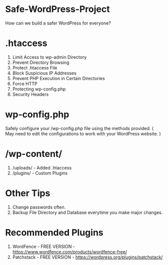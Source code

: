 # Safe-WordPress-Project
How can we build a safer WordPress for everyone?

# .htaccess
1. Limit Access to wp-admin Directory
2. Prevent Directory Browsing
3. Protect .htaccess File
4. Block Suspicious IP Addresses
5. Prevent PHP Execution in Certain Directories
6. Force HTTP
7. Protecting wp-config.php
8. Security Headers

# wp-config.php
Safely configure your /wp-config.php file using the methods provided. ( May need to edit the configurations to work with your WordPress website. )

# /wp-content/
1. /uploads/ - Added .htaccess
2. /plugins/ - Custom Plugins

# Other Tips
1. Change passwords often.
2. Backup File Directory and Database everytime you make major changes.

# Recommended Plugins
1. WordFence - FREE VERSION - https://www.wordfence.com/products/wordfence-free/
2. Patchstack - FREE VERSION - https://wordpress.org/plugins/patchstack/
